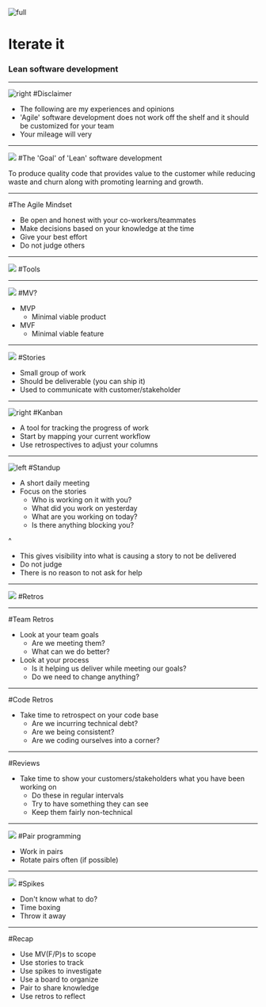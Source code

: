 <!--- 186903759/Richard Drury/Taxi -->
![full](./images/186903759.jpg)
# Iterate it
### Lean software development


---
<!-- 163840260/Dimitri Otis/Photographer's Choice-->
![right](./images/163840260.jpg)
#Disclaimer

* The following are my experiences and opinions
* 'Agile' software development does not work off the shelf and it should be customized for your team
* Your mileage will very

---
<!-- 73207042/Ableimages/Iconica-->
![](./images/73207042.jpg)
#The 'Goal' of 'Lean' software development

To produce quality code that provides value to the customer while reducing waste and churn along with promoting learning and growth.

---

#The Agile Mindset

* Be open and honest with your co-workers/teammates
* Make decisions based on your knowledge at the time
* Give your best effort
* Do not judge others


---
<!-- 116474599/Epics/Hulton Archive -->
![](./images/116474599.jpg)
#Tools

---
<!-- 128893632/Marcos Welsh/age fotostock -->
![](./images/128893632.jpg)
#MV?

* MVP
  * Minimal viable product
* MVF
  * Minimal viable feature

---
<!-- 156483151/Tanya Little/Moment Select -->
![](./images/156483151.jpg)
#Stories

* Small group of work
* Should be deliverable (you can ship it)
* Used to communicate with customer/stakeholder 

---
<!-- 167247060/Liubomir Turcanu/iStock / 360 -->
![right](./images/167247060.jpg)
#Kanban

* A tool for tracking the progress of work
* Start by mapping your current workflow
* Use retrospectives to adjust your columns

---
<!-- 164837402/Thomas Barwick/Stone -->
![left](./images/164837402.jpg)
#Standup

* A short daily meeting 
* Focus on the stories
	* Who is working on it with you?
	* What did you work on yesterday
	* What are you working on today?
	* Is there anything blocking you?

<!-- Presenter Notes -->
^ 
* This gives visibility into what is causing a story to not be delivered
* Do not judge
* There is no reason to not ask for help

<!-- End Presenter Notes -->

---
<!-- 168595565/Mike Harrington/Iconica -->
![](./images/168595565.jpg)
#Retros

---
#Team Retros

* Look at your team goals
  * Are we meeting them?
  * What can we do better?
* Look at your process
  * Is it helping us deliver while meeting our goals?
  * Do we need to change anything?

---
#Code Retros

* Take time to retrospect on your code base
	* Are we incurring technical debt?
	* Are we being consistent?
	* Are we coding ourselves into a corner? 

---
#Reviews

* Take time to show your customers/stakeholders what you have been working on 
  * Do these in regular intervals
  * Try to have something they can see
  * Keep them fairly non-technical

---
<!-- 476141323/Svemir/iStock / 360 -->
![](./images/476141323.jpg)
#Pair programming

* Work in pairs
* Rotate pairs often (if possible)

---
<!-- 89705352/Hemera Technologies/AbleStock.com / 360 -->
![](./images/89705352.jpg)
#Spikes

* Don't know what to do?
* Time boxing
* Throw it away

---
#Recap

* Use MV(F/P)s to scope
* Use stories to track
* Use spikes to investigate
* Use a board to organize
* Pair to share knowledge 
* Use retros to reflect
